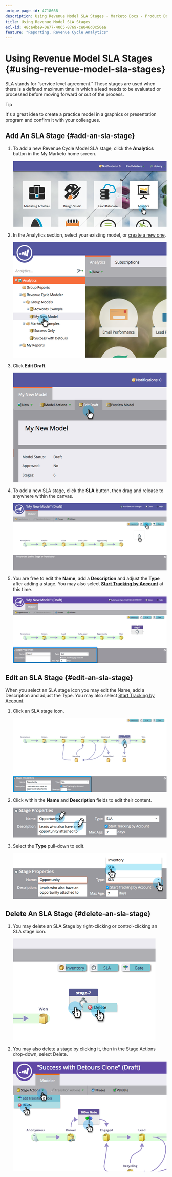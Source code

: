 ```yaml
---
unique-page-id: 4718668
description: Using Revenue Model SLA Stages - Marketo Docs - Product Documentation
title: Using Revenue Model SLA Stages
exl-id: 48ca4be9-0e77-4065-8769-ce046d0c50ea
feature: "Reporting, Revenue Cycle Analytics"
---
```

# Using Revenue Model SLA Stages {#using-revenue-model-sla-stages}

SLA stands for “service level agreement.” These stages are used when there is a defined maximum time in which a lead needs to be evaluated or processed before moving forward or out of the process.

>[!TIP]
>
>It's a great idea to create a practice model in a graphics or presentation program and confirm it with your colleagues.

## Add An SLA Stage {#add-an-sla-stage}

1. To add a new Revenue Cycle Model SLA stage, click the **Analytics** button in the My Marketo home screen.

   ![](assets/image2015-4-27-11-3a54-3a41.png)

1. In the Analytics section, select your existing model, or [create a new one](/help/marketo/product-docs/reporting/revenue-cycle-analytics/revenue-cycle-models/create-a-new-revenue-model.md).

   ![](assets/image2015-4-27-15-3a6-3a30.png)

1. Click **Edit Draft**.

   ![](assets/image2015-4-27-12-3a10-3a49.png)

1. To add a new SLA stage, click the **SLA** button, then drag and release to anywhere within the canvas.

   ![](assets/image2015-4-27-15-3a32-3a10.png)

1. You are free to edit the **Name**, add a **Description** and adjust the **Type** after adding a stage. You may also select **[Start Tracking by Account](/help/marketo/product-docs/reporting/revenue-cycle-analytics/revenue-cycle-models/start-tracking-by-account-in-the-revenue-modeler.md)** at this time.

   ![](assets/image2015-4-27-17-3a0-3a39.png)

## Edit an SLA Stage {#edit-an-sla-stage}

When you select an SLA stage icon you may edit the Name, add a Description and adjust the Type. You may also select [Start Tracking by Account](/help/marketo/product-docs/reporting/revenue-cycle-analytics/revenue-cycle-models/start-tracking-by-account-in-the-revenue-modeler.md).

1. Click an SLA stage icon.

   ![](assets/image2015-4-27-15-3a45-3a25.png)

1. Click within the **Name** and **Description** fields to edit their content.

   ![](assets/image2015-4-27-15-3a48-3a37.png)

1. Select the **Type** pull-down to edit.

   ![](assets/image2015-4-27-15-3a51-3a27.png)

## Delete An SLA Stage {#delete-an-sla-stage}

1. You may delete an SLA Stage by right-clicking or control-clicking an SLA stage icon.

   ![](assets/image2015-4-27-16-3a2-3a47.png)

1. You may also delete a stage by clicking it, then in the Stage Actions drop-down, select Delete.

   ![](assets/image2015-4-27-17-3a20-3a41.png)

